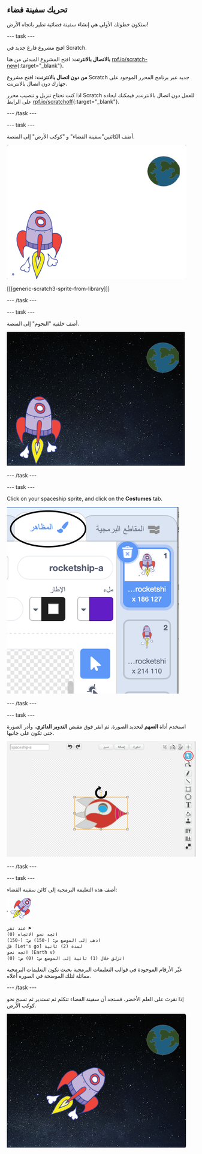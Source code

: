 ## تحريك سفينة فضاء

ستكون خطوتك الأولى هي إنشاء سفينة فضائية تطير باتجاه الأرض!

\--- task \---

افتح مشروع فارغ جديد في Scratch.

**بالاتصال بالانترنت**: افتح المشروع المبدئي من هنا [rpf.io/scratch-new](http://rpf.io/scratchon){:target="_blank"}.

**من دون اتصال بالانترنت:** افتح مشروع Scratch جديد عبر برنامج المحرر الموجود على جهازك دون اتصال بالانترنت.

اذا كنت تحتاج تنزيل و تنصيب محرر Scratch للعمل دون اتصال بالانترنت, فيمكنك ايجاده على الرابط [rpf.io/scratchoff](http://rpf.io/scratchoff){:target="_blank"}.

\--- /task \---

\--- task \---

أضف الكائنين"سفينة الفضاء" و "كوكب الأرض" إلى المنصة.

![الكائنين سفينة الفضاء و كوكب الأرض](images/space-sprites.png)

[[[generic-scratch3-sprite-from-library]]]

\--- /task \---

\--- task \---

أضف خلفية "النجوم" إلى المنصة.

![خلفية الفضاء](images/space-backdrop.png)

\--- /task \---

\--- task \---

Click on your spaceship sprite, and click on the **Costumes** tab.

![مظهر الكائن](images/space-costume.png)

\--- /task \---

\--- task \---

استخدم أداة **السهم** لتحديد الصورة. ثم انقر فوق مقبض **التدوير الدائري**، وأدر الصورة حتى تكون على جانبها.

![تدوير المظهر](images/space-rotate.png)

\--- /task \---

\--- task \---

أضف هذه التعليمة البرمجية إلى كائن سفينة الفضاء:

![كائن سفينة الفضاء](images/sprite-spaceship.png)

```blocks3
عند نقر ⚑
اتجه نحو الاتجاه (0)
اذهب إلى الموضع س: (-150) ص: (-150)
قل [Let's go] لمدة (2) ثانية
اتجه نحو (Earth v)
انزلق خلال (1) ثانية إلى الموضع س: (0) ص: (0)
```

غيِّر الأرقام الموجودة في قوالب التعليمات البرمجية بحيث تكون التعليمات البرمجية مماثلة لتلك الموضحة في الصورة أعلاه.

\--- /task \---

إذا نقرتَ على العلم الأخضر، فستجد أن سفينة الفضاء تتكلم ثم تستدير ثم تسبح نحو كوكب الأرض.

![اختبار تحرك سفينة الفضاء](images/space-animate-stage.png)